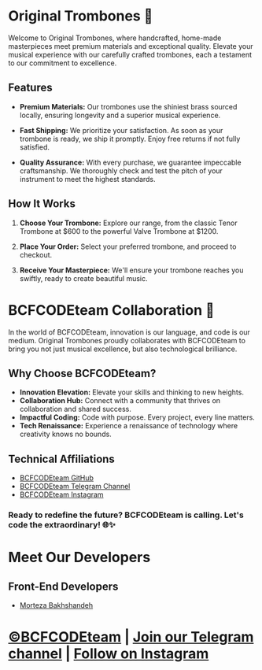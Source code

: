 # Original Trombones 🎺

Welcome to Original Trombones, where handcrafted, home-made masterpieces meet premium materials and exceptional quality. Elevate your musical experience with our carefully crafted trombones, each a testament to our commitment to excellence.

## Features

- **Premium Materials:** Our trombones use the shiniest brass sourced locally, ensuring longevity and a superior musical experience.

- **Fast Shipping:** We prioritize your satisfaction. As soon as your trombone is ready, we ship it promptly. Enjoy free returns if not fully satisfied.

- **Quality Assurance:** With every purchase, we guarantee impeccable craftsmanship. We thoroughly check and test the pitch of your instrument to meet the highest standards.

## How It Works

1. **Choose Your Trombone:** Explore our range, from the classic Tenor Trombone at $600 to the powerful Valve Trombone at $1200.

2. **Place Your Order:** Select your preferred trombone, and proceed to checkout.

3. **Receive Your Masterpiece:** We'll ensure your trombone reaches you swiftly, ready to create beautiful music.

# BCFCODEteam Collaboration 🌟

In the world of BCFCODEteam, innovation is our language, and code is our medium. Original Trombones proudly collaborates with BCFCODEteam to bring you not just musical excellence, but also technological brilliance.

## Why Choose BCFCODEteam?

- **Innovation Elevation:** Elevate your skills and thinking to new heights.
- **Collaboration Hub:** Connect with a community that thrives on collaboration and shared success.
- **Impactful Coding:** Code with purpose. Every project, every line matters.
- **Tech Renaissance:** Experience a renaissance of technology where creativity knows no bounds.

## Technical Affiliations

- [BCFCODEteam GitHub](https://github.com/BCFCODEteam)
- [BCFCODEteam Telegram Channel](https://t.me/BCFCODE)
- [BCFCODEteam Instagram](https://www.instagram.com/bcfcodeteam/?igshid=MzRlODBiNWFlZA%3D%3D)

### Ready to redefine the future? BCFCODEteam is calling. Let's code the extraordinary! 🌐✨

# Meet Our Developers

## Front-End Developers

- [Morteza Bakhshandeh](https://www.linkedin.com/in/morteza-bakhshandeh-813598260/)

# [©BCFCODEteam](https://github.com/BCFCODE) | [Join our Telegram channel](https://t.me/BCFCODE) | [Follow on Instagram](https://www.instagram.com/bcfcodeteam/?igshid=MzRlODBiNWFlZA%3D%3D)
